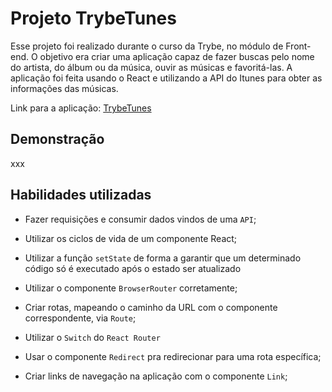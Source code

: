 # Projeto TrybeTunes

Esse projeto foi realizado durante o curso da Trybe, no módulo de Front-end. O objetivo era criar uma aplicação capaz de fazer buscas
pelo nome do artista, do álbum ou da música, ouvir as músicas e favoritá-las. A aplicação foi feita usando o React e utilizando a API do Itunes
para obter as informações das músicas.

Link para a aplicação: [TrybeTunes](trybetunes-h.surge.sh)

## Demonstração

xxx

## Habilidades utilizadas

  * Fazer requisições e consumir dados vindos de uma `API`;

  * Utilizar os ciclos de vida de um componente React;

  * Utilizar a função `setState` de forma a garantir que um determinado código só é executado após o estado ser atualizado
  
  * Utilizar o componente `BrowserRouter` corretamente;

  * Criar rotas, mapeando o caminho da URL com o componente correspondente, via `Route`;

  * Utilizar o `Switch` do `React Router`

  * Usar o componente `Redirect` pra redirecionar para uma rota específica;

  * Criar links de navegação na aplicação com o componente `Link`;


